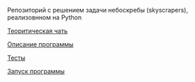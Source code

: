 Репозиторий с решением задачи небоскребы (skyscrapers), реализовнном на Python

[Теоритическая чать](theory.md)

[Описание программы](description.md)

[Тесты](tests.md)

[Запуск программы](launching.md)
